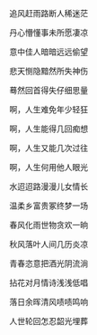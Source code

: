 追风赶雨路断人稀迷茫﻿﻿﻿

﻿丹心懵懂事未所愿凄凉﻿﻿﻿﻿

意中佳人暗暗远远偷望﻿﻿﻿﻿

悲天恻隐黯然所失神伤﻿﻿﻿﻿

蓦然回首得失仔细思量﻿﻿﻿﻿

啊，人生难免年少轻狂﻿﻿﻿﻿

啊，人生能得几回痴想﻿﻿﻿﻿

啊，人生又能几次过往﻿﻿﻿﻿

啊，人生何用他人眼光﻿﻿﻿﻿

水迢迢路漫漫儿女情长﻿﻿﻿﻿

温柔乡富贵冢终梦一场﻿﻿﻿﻿

春风化雨世物贪欢一晌﻿﻿﻿﻿

秋风落叶人间几历炎凉﻿﻿﻿﻿

青春恣意把酒光阴流淌﻿﻿﻿﻿

拈花对月情诗浅浅低唱﻿﻿﻿﻿

落日余晖清风啧啧鸣响﻿﻿﻿﻿

人世轮回怎忍韶光埋葬﻿